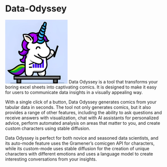 # Data-Odyssey

<img src = "https://github.com/AkshitIreddy/Data-Odyssey-Public/blob/main/1_Rs4bdi2aQ-LHIftIUs25Pw.jpeg" width = 200 />
Data Odyssey is a tool that transforms your boring excel sheets into captivating comics. It is designed to make it easy for users to communicate data insights in a visually appealing way.

With a single click of a button, Data Odyssey generates comics from your tabular data in seconds. The tool not only generates comics, but it also provides a range of other features, including the ability to ask questions and receive answers with visualization, chat with AI assistants for personalized advice, perform automated analysis on areas that matter to you, and create custom characters using stable diffusion.

Data Odyssey is perfect for both novice and seasoned data scientists, and its auto-mode feature uses the Gramener’s comicgen API for characters, while its custom-mode uses stable diffusion for the creation of unique characters with different emotions and uses a language model to create interesting conversations from your insights.
